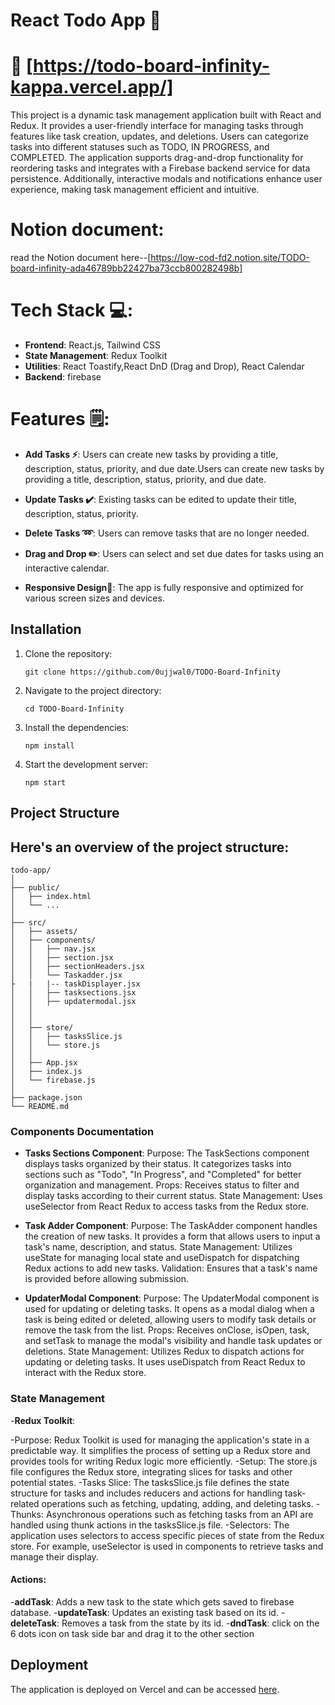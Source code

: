 # React Todo App 📝

# 🔗 [https://todo-board-infinity-kappa.vercel.app/]

This project is a dynamic task management application built with React and Redux. It provides a user-friendly interface for managing tasks through features like task creation, updates, and deletions. Users can categorize tasks into different statuses such as TODO, IN PROGRESS, and COMPLETED. The application supports drag-and-drop functionality for reordering tasks and integrates with a Firebase backend service for data persistence. Additionally, interactive modals and notifications enhance user experience, making task management efficient and intuitive.

# Notion document:

  read the Notion document here--[https://low-cod-fd2.notion.site/TODO-board-infinity-ada46789bb22427ba73ccb800282498b]

# Tech Stack 💻:

- **Frontend**: React.js, Tailwind CSS
- **State Management**: Redux Toolkit
- **Utilities**: React Toastify,React DnD (Drag and Drop), React Calendar
- **Backend**: firebase
# Features 🗒:

- **Add Tasks ⚡**: Users can create new tasks by providing a title, description, status, priority, and due date.Users can create new tasks by providing a title, description, status, priority, and due date.
- **Update Tasks ✔️**: Existing tasks can be edited to update their title, description, status, priority.
- **Delete Tasks ➿**:  Users can remove tasks that are no longer needed.

- **Drag and Drop ✏️**: Users can select and set due dates for tasks using an interactive calendar.
- **Responsive Design📱**: The app is fully responsive and optimized for various screen sizes and devices.

## Installation

1. Clone the repository:
   ```
   git clone https://github.com/0ujjwal0/TODO-Board-Infinity
   ```
2. Navigate to the project directory:
   ```
   cd TODO-Board-Infinity
   ```
3. Install the dependencies:
   ```
   npm install
   ```
4. Start the development server:
   ```
   npm start
   ```

## Project Structure

## Here's an overview of the project structure:

```
todo-app/
│
├── public/
│   ├── index.html
│   └── ...
│
├── src/
│   ├── assets/
│   ├── components/
│   │   ├── nav.jsx
│   │   ├── section.jsx
│   │   ├── sectionHeaders.jsx
│   │   └── Taskadder.jsx
├   |   |-- taskDisplayer.jsx
│   │   ├── tasksections.jsx
│   │   ├── updatermodal.jsx
│   │    
│   │
│   ├── store/
│   │   ├── tasksSlice.js
│   │   └── store.js
│   │
│   ├── App.jsx
│   ├── index.js
│   └── firebase.js
│
├── package.json
└── README.md
```

### **Components Documentation**

- **Tasks Sections Component**:
  Purpose: The TaskSections component displays tasks organized by their status. It categorizes tasks into sections such as "Todo", "In Progress", and "Completed" for better organization and management.
  Props: Receives status to filter and display tasks according to their current status.
  State Management: Uses useSelector from React Redux to access tasks from the Redux store.

- **Task Adder Component**:
  Purpose: The TaskAdder component handles the creation of new tasks. It provides a form that allows users to input a task's name, description, and status.
  State Management: Utilizes useState for managing local state and useDispatch for dispatching Redux actions to add new tasks.
  Validation: Ensures that a task's name is provided before allowing submission.
- **UpdaterModal Component**:
  Purpose: The UpdaterModal component is used for updating or deleting tasks. It opens as a modal dialog when a task is being edited or deleted, allowing users to modify task details or remove the task 
  from the list.
  Props: Receives onClose, isOpen, task, and setTask to manage the modal's visibility and handle task updates or deletions.
  State Management: Utilizes Redux to dispatch actions for updating or deleting tasks. It uses useDispatch from React Redux to interact with the Redux store.

### **State Management**

-**Redux Toolkit**:

-Purpose: Redux Toolkit is used for managing the application's state in a predictable way. It simplifies the process of setting up a Redux store and provides tools for writing Redux logic more efficiently.
-Setup: The store.js file configures the Redux store, integrating slices for tasks and other potential states.
-Tasks Slice: The tasksSlice.js file defines the state structure for tasks and includes reducers and actions for handling task-related operations such as fetching, updating, adding, and deleting tasks.
-Thunks: Asynchronous operations such as fetching tasks from an API are handled using thunk actions in the tasksSlice.js file.
-Selectors: The application uses selectors to access specific pieces of state from the Redux store. For example, useSelector is used in components to retrieve tasks and manage their display.


#### Actions:

-**addTask**: Adds a new task to the state which gets saved to firebase database.
-**updateTask**: Updates an existing task based on its id.
-**deleteTask**: Removes a task from the state by its id.
-**dndTask**: click on the 6 dots icon on task side bar and drag it to the other section
## Deployment

The application is deployed on Vercel and can be accessed [here](https://todo-board-infinity-kappa.vercel.app/).
